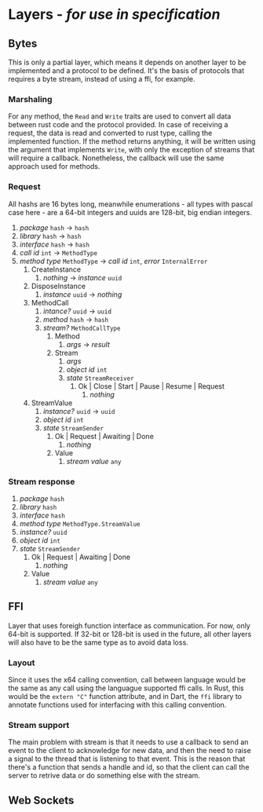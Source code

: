 # Layers - *for use in specification*

## Bytes

This is only a partial layer, which means it depends on another layer to be implemented and a protocol to be defined.
It's the basis of protocols that requires a byte stream, instead of using a ffi, for example.

### Marshaling

For any method, the `Read` and `Write` traits are used to convert all data between rust code and the protocol provided. In case of receiving a request, the data is read and converted to rust type, calling the implemented function. If the method returns anything, it will be written using the argument that implements `Write`, with only the exception of streams that will require a callback. Nonetheless, the callback will use the same approach used for methods.

### Request

All hashs are 16 bytes long, meanwhile enumerations - all types with pascal case here - are a 64-bit integers and uuids are 128-bit, big endian integers.

1. *package* `hash` -> `hash`
2. *library* `hash` -> `hash`
3. *interface* `hash` -> `hash`
4. *call id* `int` -> `MethodType`
5. *method type* `MethodType` -> *call id* `int`, *error* `InternalError`
    1. CreateInstance
        1. *nothing* -> *instance* `uuid`
    2. DisposeInstance
        1. *instance* `uuid` -> *nothing*
    3. MethodCall
        1. *intance?* `uuid` -> `uuid`
        2. *method* `hash` ->  `hash`
        3. *stream?* `MethodCallType`
            1. Method
                1. *args* -> *result*
            2. Stream
                1. *args*
                2. *object id* `int`
                3. *state* `StreamReceiver`
                    1. Ok | Close | Start | Pause | Resume | Request
                        1. *nothing*
    4. StreamValue
        1. *instance?* `uuid` -> `uuid`
        2. *object id* `int`
        3. *state* `StreamSender`
            1. Ok | Request | Awaiting | Done
                1. *nothing*
            2. Value
                1. *stream value* `any`

### Stream response

1. *package* `hash`
2. *library* `hash`
3. *interface* `hash`
4. *method type* `MethodType.StreamValue`
5. *instance?* `uuid`
6. *object id* `int`
7. *state* `StreamSender`
    1. Ok | Request | Awaiting | Done
        1. *nothing*
    2. Value
        1. *stream value* `any`

## FFI

Layer that uses foreigh function interface as communication. For now, only 64-bit is supported. If 32-bit or 128-bit is used in the future, all other layers will also have to be the same type as to avoid data loss.

### Layout

Since it uses the x64 calling convention, call between language would be the same as any call using the languague supported ffi calls. In Rust, this would be the `extern "C"` function attribute, and in Dart, the `ffi` library to annotate functions used for interfacing with this calling convention.

### Stream support

The main problem with stream is that it needs to use a callback to send an event to the client to acknowledge for new data, and then the need to raise a signal to the thread that is listening to that event. This is the reason that there's a function that sends a handle and id, so that the client can call the server to retrive data or do something else with the stream.

## Web Sockets
